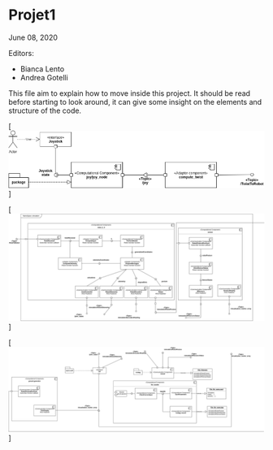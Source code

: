 # <a name="main"></a> Projet1

June 08, 2020


Editors:

* Bianca Lento
* Andrea Gotelli

This file aim to explain how to move inside this project. It should be read before starting to look around, it can give some insight on the elements and structure of the code.





[![Projet1](images/joy_interface_setup.png)]

[![Projet1](images/simulation_core.png)]

[![Projet1](images/saving_and_display.png)]
